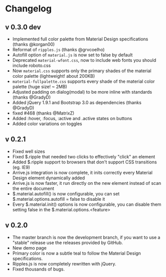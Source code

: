 # Changelog

## v 0.3.0 dev

- Implemented full color palette from Material Design specifications (thanks @korgan00)
- Reformat of `ripples.js` (thanks @grvcoelho)
- Autofill option of `material.js` is now set to false by default
- Deprecated `material-wfont.css`, now to include web fonts you should include roboto.css
- Now `material.css` supports only the primary shades of the material color palette (lightweight! about 200KB)
- `material-fullpalette.css` supports every shade of the material color palette (huge size! ~ 2MB)
- Adjusted padding on dialog(modal) to be more inline with standards (thanks @GradyD)
- Added jQuery 1.9.1 and Bootstrap 3.0 as dependencies (thanks @GradyD)
- fixed #468 (thanks @MatrixZ)
- Added :hover, :focus, :active and .active states on buttons
- Added color variations on toggles

## v 0.2.1

- Fixed well sizes
- Fixed $.ripple that needed two clicks to effectively "click" an element
- Added $.ripple support to browsers that don't support CSS transitions (eg. IE9)
- Arrive.js integration is now complete, it inits correctly every Material Design element dynamically added
- Arrive.js is now faster, it run directly on the new element instead of scan the entire document
- $.material.autofill() is now configurable, you can set $.material.options.autofill = false to disable it
- Every $.material.init() options is now configurable, you can disable them setting false in the $.material.options.\<feature\>

## v 0.2.0

- The master branch is now the development branch, if you want to use a "stable" release use the releases provided by GitHub.
- New demo page
- Primary color is now a subtle teal to follow the Material Design specifications.
- Ripples.js is now completely rewritten with jQuery.
- Fixed thousands of bugs.

